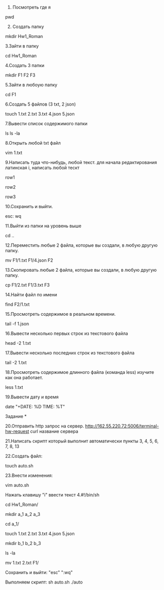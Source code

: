 1. Посмотреть где я

 pwd

2. Создать папку

 mkdir Hw1_Roman

3.Зайти в папку

 cd Hw1_Roman

4.Создать 3 папки

 mkdir F1 F2 F3

5.Зайти в любоую папку

 cd F1

6.Создать 5 файлов (3 txt, 2 json)

 touch 1.txt 2.txt 3.txt 4.json 5.json

7.Вывести список содержимого папки

 ls ls -la

8.Открыть любой txt файл

 vim 1.txt

9.Написать туда что-нибудь, любой текст. для начала редактирования латинская i, написать любой тескт

row1

row2

row3

10.Сохранить и выйти.

 esc: wq

11.Выйти из папки на уровень выше

 cd ..

12.Переместить любые 2 файла, которые вы создали, в любую другую папку.

 mv F1/1.txt F1/4.json F2

13.Скопировать любые 2 файла, которые вы создали, в любую другую папку.

cp F1/2.txt F1/3.txt F3

14.Найти файл по имени

 find F2/1.txt

15.Просмотреть содержимое в реальном времени. 

 tail -f 1.json

16.Вывести несколько первых строк из текстового файла

 head -2 1.txt

17.Вывести несколько последних строк из текстового файла

 tail -2 1.txt

18.Просмотреть содержимое длинного файла (команда less) изучите как она работает.

 less 1.txt

19.Вывести дату и время

 date "+DATE: %D TIME: %T"

Задание *

20.Отправить http запрос на сервер. http://162.55.220.72:5006/terminal-hw-request curl название сервера

21.Написать скрипт который выполнит автоматически пункты 3, 4, 5, 6, 7, 8, 13

22.Создать файл:

 touch auto.sh

23.Внести изменения:

 vim auto.sh

Нажать клавишу "i" ввести текст 4.#!/bin/sh

cd Hw1_Roman/

 mkdir a_1 a_2 a_3

 cd a_1/

touch 1.txt 2.txt 3.txt 4.json 5.json

mkdir b_1 b_2 b_3

ls -la

mv 1.txt 2.txt F1/

Cохранить и выйти: "esc" ":wq"

Выполняем скрипт: sh auto.sh ./auto
